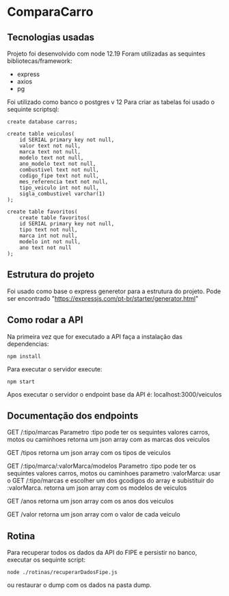 # ComparaCarro
## Tecnologias usadas 

  Projeto foi desenvolvido com node 12.19
  Foram utilizadas as sequintes bibliotecas/framework:
  
-  express
-  axios
-  pg

  Foi utilizado como banco o postgres v 12
  Para criar as tabelas foi usado o sequinte scriptsql:
  

```
create database carros;

create table veiculos(
	id SERIAL primary key not null,
	valor text not null,
	marca text not null,
	modelo text not null,
	ano_modelo text not null,
	combustivel text not null,
	codigo_fipe text not null,
	mes_referencia text not null,
	tipo_veiculo int not null,
	sigla_combustivel varchar(1) 
);
​
create table favoritos(
	create table favoritos(
	id SERIAL primary key not null,
	tipo text not null,
	marca int not null,
	modelo int not null,
	ano text not null 
);
```

## Estrutura do projeto

Foi usado como base o express generetor para a estrutura do projeto.
Pode ser encontrado "https://expressjs.com/pt-br/starter/generator.html"

## Como rodar a API


Na primeira vez que for executado a API faça a instalação das dependencias:
```
npm install 
```

Para executar o servidor execute:
```
npm start
 ```
 Apos executar o servidor o endpoint base da API é:
 localhost:3000/veiculos 
 
 ## Documentação dos endpoints
 
 GET /:tipo/marcas
 Parametro :tipo pode ter os sequintes valores carros, motos ou caminhoes
 retorna um json array com as marcas dos veiculos
 
 GET /tipos
 retorna um json array com os tipos de veiculos
 
 GET /:tipo/marca/:valorMarca/modelos
 Parametro :tipo pode ter os sequintes valores carros, motos ou caminhoes
 parametro :valorMarca: usar o GET /:tipo/marcas e escolher um dos gcodigos do array e subistituir do :valorMarca.
 retorna um json array com os modelos de veiculos
 
 GET /anos
 retorna um json array com os anos dos veiculos
 
 GET /valor
 retorna um json array com o valor de cada veiculo
 
 ## Rotina
 
 Para recuperar todos os dados da API do FIPE e persistir no banco, executar os sequinte script:
 ```
 node ./rotinas/recuperarDadosFipe.js
 ```
 ou restaurar o dump com os dados na pasta dump.
 
 